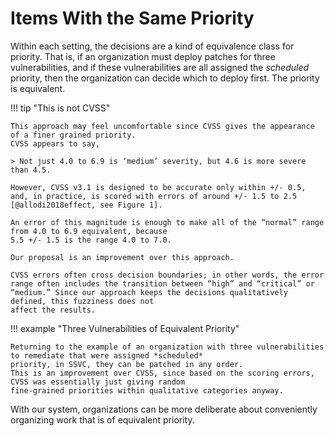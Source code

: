 # Items With the Same Priority

Within each setting, the decisions are a kind of equivalence class for priority.
That is, if an organization must deploy patches for three vulnerabilities, and if these vulnerabilities are all assigned
the *scheduled* priority, then the organization can decide which to deploy first.
The priority is equivalent.

!!! tip "This is not CVSS"

    This approach may feel uncomfortable since CVSS gives the appearance of a finer grained priority.
    CVSS appears to say,

    > Not just 4.0 to 6.9 is ‘medium’ severity, but 4.6 is more severe than 4.5.

    However, CVSS v3.1 is designed to be accurate only within +/- 0.5,
    and, in practice, is scored with errors of around +/- 1.5 to 2.5 [@allodi2018effect, see Figure 1].

    An error of this magnitude is enough to make all of the “normal” range from 4.0 to 6.9 equivalent, because 
    5.5 +/- 1.5 is the range 4.0 to 7.0.
    
    Our proposal is an improvement over this approach.

    CVSS errors often cross decision boundaries; in other words, the error range often includes the transition between “high” and “critical” or “medium.” Since our approach keeps the decisions qualitatively defined, this fuzziness does not
    affect the results.

!!! example "Three Vulnerabilities of Equivalent Priority"

    Returning to the example of an organization with three vulnerabilities to remediate that were assigned *scheduled*
    priority, in SSVC, they can be patched in any order.
    This is an improvement over CVSS, since based on the scoring errors, CVSS was essentially just giving random 
    fine-grained priorities within qualitative categories anyway.

With our system, organizations can be more deliberate about conveniently organizing work that is of equivalent priority.



